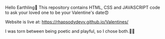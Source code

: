 Hello Earthling👋 This repository contains HTML, CSS and JAVASCRIPT code to ask your loved one to be your Valentine's date😍 

Website is live at: https://rhapsodydevv.github.io/Valentines/

I was torn between being poetic and playful, so I chose both.👩‍🎤
